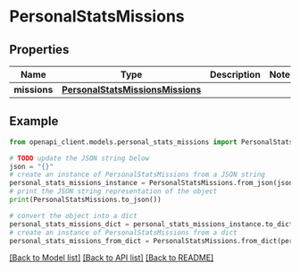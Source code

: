 # PersonalStatsMissions


## Properties

Name | Type | Description | Notes
------------ | ------------- | ------------- | -------------
**missions** | [**PersonalStatsMissionsMissions**](PersonalStatsMissionsMissions.md) |  | 

## Example

```python
from openapi_client.models.personal_stats_missions import PersonalStatsMissions

# TODO update the JSON string below
json = "{}"
# create an instance of PersonalStatsMissions from a JSON string
personal_stats_missions_instance = PersonalStatsMissions.from_json(json)
# print the JSON string representation of the object
print(PersonalStatsMissions.to_json())

# convert the object into a dict
personal_stats_missions_dict = personal_stats_missions_instance.to_dict()
# create an instance of PersonalStatsMissions from a dict
personal_stats_missions_from_dict = PersonalStatsMissions.from_dict(personal_stats_missions_dict)
```
[[Back to Model list]](../README.md#documentation-for-models) [[Back to API list]](../README.md#documentation-for-api-endpoints) [[Back to README]](../README.md)



